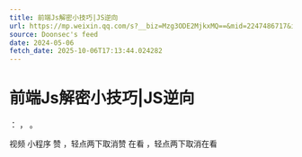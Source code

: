 ```yaml
---
title: 前端Js解密小技巧|JS逆向
url: https://mp.weixin.qq.com/s?__biz=Mzg3ODE2MjkxMQ==&mid=2247486717&idx=1&sn=f4026caa71e1252089a974ed6eefe02e
source: Doonsec's feed
date: 2024-05-06
fetch_date: 2025-10-06T17:13:44.024282
---
```


# 前端Js解密小技巧|JS逆向

：
，
。

视频
小程序
赞
，轻点两下取消赞
在看
，轻点两下取消在看